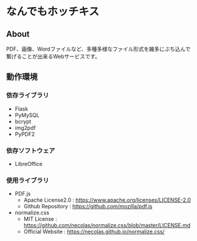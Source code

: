 # なんでもホッチキス
## About
PDF、画像、Wordファイルなど、多種多様なファイル形式を雑多にぶち込んで繋げることが出来るWebサービスです。

## 動作環境
### 依存ライブラリ
- Flask
- PyMySQL
- bcrypt
- img2pdf
- PyPDF2
### 依存ソフトウェア
- LibreOffice
### 使用ライブラリ
- PDF.js
    - Apache License2.0 : https://www.apache.org/licenses/LICENSE-2.0
    - Github Repository : https://github.com/mozilla/pdf.js
- normalize.css
    - MIT License : https://github.com/necolas/normalize.css/blob/master/LICENSE.md
    - Official Website : https://necolas.github.io/normalize.css/
